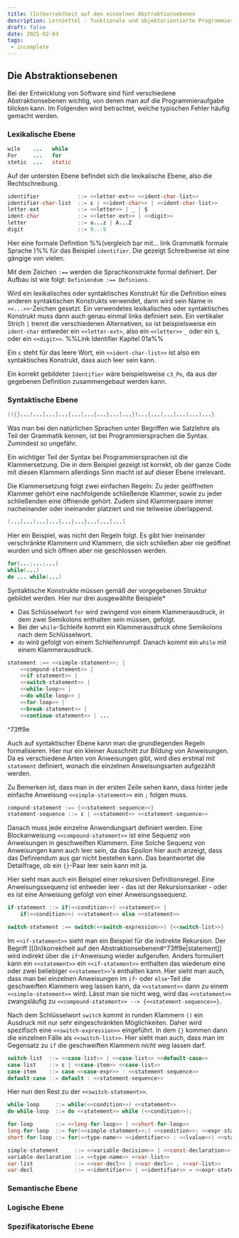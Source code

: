 ```yaml
---
title: (In)korrektheit auf den einzelnen Abstraktionsebenen
description: Lernzettel - funktionale und objektorientierte Programmierung
draft: false
date: 2025-02-03
tags:
 - incomplete
---
```

## Die Abstraktionsebenen
Bei der Entwicklung von Software sind fünf verschiedene Abstraktionsebenen wichtig, von denen man auf die Programmieraufgabe blicken kann. Im Folgenden wird betrachtet, welche typischen Fehler häufig gemacht werden.
### Lexikalische Ebene
```java
wile    ...   while
For     ...   for
stetic  ...   static
```
Auf der untersten Ebene befindet sich die lexikalische Ebene, also die Rechtschreibung.
```java
identifier            ::= <<letter-ext>> <<ident-char-list>>
identifier-char-list  ::= ε | <<ident-char>> | <<ident-char-list>>
letter-ext            ::= <<letter>> | _ | $
ident-char            ::= <<letter-ext>> | <<digit>>
letter                ::= a...z | A...Z
digit                 ::= 0...9
```
Hier eine formale Definition %%(vergleich bar mit... link Grammatik formale Sprache )%% für das Beispiel `identifier`. Die gezeigt Schreibweise ist eine gängige von vielen.

Mit dem Zeichen `:==` werden die Sprachkonstrukte formal definiert. Der Aufbau ist wie folgt: `Definiendum :== Definiens`. 

Wird ein lexikalisches oder syntaktisches Konstrukt für die Definition eines anderen syntaktischen Konstrukts verwendet, dann wird sein Name in `<<...>>`-Zeichen gesetzt. Ein verwendetes lexikalisches oder syntaktisches Konstrukt muss dann auch genau einmal links definiert sein. Ein vertikaler Strich `|` trennt die verschiedenen Alternativen, so ist beispielsweise ein `ident-char` entweder ein `<<letter-ext>`, also ein `<<letter>>` `_` oder ein `$`, oder ein `<<digit>>`. %%Link Identifier Kapitel 01a%%

Ein `ε` steht für das leere Wort, ein `<<ident-char-list>>` ist also ein syntaktisches Konstrukt, dass auch leer sein kann.

Ein korrekt gebildeter `Identifier` wäre beispielsweise `c3_Po`, da aus der gegebenen Definition zusammengebaut werden kann.
### Syntaktische Ebene
```java
(({}...)...[...]...{...[...{...}...]...})...{...[...]...(...)...}
```
Was man bei den natürlichen Sprachen unter Begriffen wie Satzlehre als Teil der Grammatik kennen, ist bei Programmiersprachen die Syntax. Zumindest so ungefähr.

Ein wichtiger Teil der Syntax bei Programmiersprachen ist die Klammersetzung. Die in dem Beispiel gezeigt ist korrekt, ob der ganze Code mit diesen Klammern allerdings Sinn macht ist auf dieser Ebene irrelevant.

Die Klammersetzung folgt zwei einfachen Regeln: Zu jeder geöffneten Klammer gehört eine nachfolgende schließende Klammer, sowie zu jeder schließenden eine öffnende gehört. Zudem sind Klammerpaare immer nacheinander oder ineinander platziert und nie teilweise überlappend.

```java
(...[...)...]...{...}...}...(...[...]
```
Hier ein Beispiel, was nicht den Regeln folgt. Es gibt hier ineinander verschränkte Klammern und Klammern, die sich schließen aber nie geöffnet wurden und sich öffnen aber nie geschlossen werden.

```java
for(...;...;...)
while(...)
do ... while(...)
```
Syntaktische Konstrukte müssen gemäß der vorgegebenen Struktur gebildet werden. Hier nur drei ausgewählte Beispiele*
- Das Schlüsselwort `for` wird zwingend von einem Klammerausdruck, in dem zwei Semikolons enthalten sein müssen, gefolgt.
- Bei der `while`-Schleife kommt ein Klammerausdruck ohne Semikolons nach dem Schlüsselwort.
- `do` wird gefolgt von einem Schleifenrumpf. Danach kommt ein `while` mit einem Klammerausdruck.

```java
statement :== <<simple-statement>>; |
	<<compund-statement>> |
	<<if-statement>> |
	<<switch-statement>> |
	<<while-loop>> |
	<<do-while-loop>> |
	<<for-loop>> |
	<<break-statement>> |
	<<continue-statement>> | ...
```

^73ff9e

Auch auf syntaktischer Ebene kann man die grundlegenden Regeln formalisieren. Hier nur ein kleiner Ausschnitt zur Bildung von Anweisungen. Da es verschiedene Arten von Anweisungen gibt, wird dies erstmal mit `statement` definiert, wonach die einzelnen Anweisungsarten aufgezählt werden.

Zu Bemerken ist, dass man in der ersten Zeile sehen kann, dass hinter jede einfache Anweisung `<<simple-statement>>` ein `;` folgen muss.

```java
compund-statement :== {<<statement-sequence>>}
statement-sequence ::= ε | <<statement>> <<statement-sequence>>
```
Danach muss jede einzelne Anwendungsart definiert werden. Eine Blockanweisung `<<compound-statement>>` ist eine Sequenz von Anweisungen in geschweiften Klammern. Eine Solche Sequenz von Anweisungen kann auch leer sein, da das Epsilon hier auch anzeigt, dass das Definiendum aus gar nicht bestehen kann. Das beantwortet die Detailfrage, ob ein `{}`-Paar leer sein kann mit ja.

Hier sieht man auch ein Beispiel einer rekursiven Definitionsregel. Eine Anweisungssequenz ist entweder leer - das ist der Rekursionsanker - oder es ist eine Anweisung gefolgt von einer Anweisungssequenz.


```java
if-statement ::= if(<<condition>>) <<statement>> |
	if(<<condition>>) <<statement>> else <<statement>>

switch-statement :== switch(<<switch-expression>>) {<<switch-list>>}
```
Im `<<if-statement>>` sieht man ein Beispiel für die indirekte Rekursion. Der Begriff [[(In)korrektheit auf den Abstraktionsebenen#^73ff9e|statement]] wird indirekt über die `if`-Anweisung wieder aufgerufen. Anders formuliert kann ein `<<statement>>` ein `<<if-statement>>` enthalten das wiederum eine oder zwei beliebiger `<<statement>>`'s enthalten kann. Hier sieht man auch, dass man bei einzelnen Anweisungen im `if`- oder `else`-Teil die geschweiften Klammern weg lassen kann, da `<<statement>>` dann zu einem `<<simple-statement>>` wird. Lässt man sie nicht weg, wird das `<<statement>>` zwangsläufig zu `<<compound-statement>> --> {<<statement-sequence>>}`.

Nach dem Schlüsselwort `switch` kommt in runden Klammern `()` ein Ausdruck mit nur sehr eingeschränkten Möglichkeiten. Daher wird spezifisch eine `<<switch-expression>>` eingeführt. In dem `{}` kommen dann die einzelnen Fälle als `<<switch-list>>`. Hier sieht man auch, dass man im Gegensatz zu `if` die geschweiften Klammern *nicht* weg lassen darf.

```java
switch-list  ::= <<case-list>> | <<case-list>> <<default-case>>
case-list    ::= ε | <<case-item>> <<case-list>>
case-item    ::= case <<case-expr>> : <<statement-sequence>>
default-case ::= default : <<statement-sequence>>
```
Hier nun den Rest zu der `<<switch-statement>>`.

```java
while-loop     ::= while(<<condition>>) <<statement>>
do-while-loop  ::= do <<statement>> while (<<condition>>);

for-loop       ::= <<long-for-loop>> | <<short-for-loop>>
long-for-loop  ::= for(<<simple-statement>>;) <<condition>>; <<expr-statement>>) <<statement>>
short-for-loop ::= for(<<type-name>> <<identifier>> : <<lvalue>>) <<statement>>

simple-statement     ::= <<variable-decision>> | <<const-declaration>> | <<expr-statement>>
variable-declaration ::= <<type-name>> <<var-list>>
var-list             ::= <<var-decl>> | <<var-decl>> , <<var-list>>
var-decl             ::= <<identifier>> | <<identifier>> = <<expr-statement>>
```
### Semantische Ebene
### Logische Ebene
### Spezifikatorische Ebene
